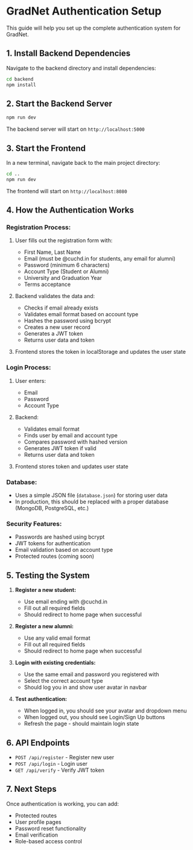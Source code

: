 # GradNet Authentication Setup

This guide will help you set up the complete authentication system for GradNet.

## 1. Install Backend Dependencies

Navigate to the backend directory and install dependencies:

```bash
cd backend
npm install
```

## 2. Start the Backend Server

```bash
npm run dev
```

The backend server will start on `http://localhost:5000`

## 3. Start the Frontend

In a new terminal, navigate back to the main project directory:

```bash
cd ..
npm run dev
```

The frontend will start on `http://localhost:8080`

## 4. How the Authentication Works

### Registration Process:
1. User fills out the registration form with:
   - First Name, Last Name
   - Email (must be @cuchd.in for students, any email for alumni)
   - Password (minimum 6 characters)
   - Account Type (Student or Alumni)
   - University and Graduation Year
   - Terms acceptance

2. Backend validates the data and:
   - Checks if email already exists
   - Validates email format based on account type
   - Hashes the password using bcrypt
   - Creates a new user record
   - Generates a JWT token
   - Returns user data and token

3. Frontend stores the token in localStorage and updates the user state

### Login Process:
1. User enters:
   - Email
   - Password
   - Account Type

2. Backend:
   - Validates email format
   - Finds user by email and account type
   - Compares password with hashed version
   - Generates JWT token if valid
   - Returns user data and token

3. Frontend stores token and updates user state

### Database:
- Uses a simple JSON file (`database.json`) for storing user data
- In production, this should be replaced with a proper database (MongoDB, PostgreSQL, etc.)

### Security Features:
- Passwords are hashed using bcrypt
- JWT tokens for authentication
- Email validation based on account type
- Protected routes (coming soon)

## 5. Testing the System

1. **Register a new student:**
   - Use email ending with @cuchd.in
   - Fill out all required fields
   - Should redirect to home page when successful

2. **Register a new alumni:**
   - Use any valid email format
   - Fill out all required fields
   - Should redirect to home page when successful

3. **Login with existing credentials:**
   - Use the same email and password you registered with
   - Select the correct account type
   - Should log you in and show user avatar in navbar

4. **Test authentication:**
   - When logged in, you should see your avatar and dropdown menu
   - When logged out, you should see Login/Sign Up buttons
   - Refresh the page - should maintain login state

## 6. API Endpoints

- `POST /api/register` - Register new user
- `POST /api/login` - Login user
- `GET /api/verify` - Verify JWT token

## 7. Next Steps

Once authentication is working, you can add:
- Protected routes
- User profile pages
- Password reset functionality
- Email verification
- Role-based access control